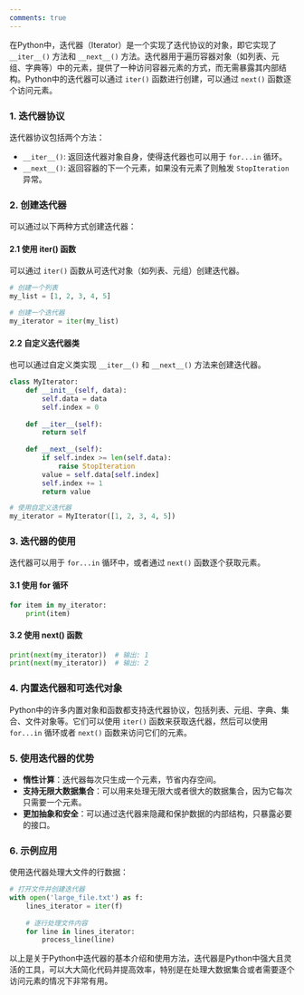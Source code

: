 ```yaml
---
comments: true
---
```


在Python中，迭代器（Iterator）是一个实现了迭代协议的对象，即它实现了 `__iter__()` 方法和 `__next__()` 方法。迭代器用于遍历容器对象（如列表、元组、字典等）中的元素，提供了一种访问容器元素的方式，而无需暴露其内部结构。Python中的迭代器可以通过 `iter()` 函数进行创建，可以通过 `next()` 函数逐个访问元素。

### 1. 迭代器协议

迭代器协议包括两个方法：

- `__iter__()`: 返回迭代器对象自身，使得迭代器也可以用于 `for...in` 循环。
- `__next__()`: 返回容器的下一个元素，如果没有元素了则触发 `StopIteration` 异常。

### 2. 创建迭代器

可以通过以下两种方式创建迭代器：

#### 2.1 使用 iter() 函数

可以通过 `iter()` 函数从可迭代对象（如列表、元组）创建迭代器。

```python
# 创建一个列表
my_list = [1, 2, 3, 4, 5]

# 创建一个迭代器
my_iterator = iter(my_list)
```

#### 2.2 自定义迭代器类

也可以通过自定义类实现 `__iter__()` 和 `__next__()` 方法来创建迭代器。

```python
class MyIterator:
    def __init__(self, data):
        self.data = data
        self.index = 0
    
    def __iter__(self):
        return self
    
    def __next__(self):
        if self.index >= len(self.data):
            raise StopIteration
        value = self.data[self.index]
        self.index += 1
        return value

# 使用自定义迭代器
my_iterator = MyIterator([1, 2, 3, 4, 5])
```

### 3. 迭代器的使用

迭代器可以用于 `for...in` 循环中，或者通过 `next()` 函数逐个获取元素。

#### 3.1 使用 for 循环

```python
for item in my_iterator:
    print(item)
```

#### 3.2 使用 next() 函数

```python
print(next(my_iterator))  # 输出: 1
print(next(my_iterator))  # 输出: 2
```

### 4. 内置迭代器和可迭代对象

Python中的许多内置对象和函数都支持迭代器协议，包括列表、元组、字典、集合、文件对象等。它们可以使用 `iter()` 函数来获取迭代器，然后可以使用 `for...in` 循环或者 `next()` 函数来访问它们的元素。

### 5. 使用迭代器的优势

- **惰性计算**：迭代器每次只生成一个元素，节省内存空间。
- **支持无限大数据集合**：可以用来处理无限大或者很大的数据集合，因为它每次只需要一个元素。
- **更加抽象和安全**：可以通过迭代器来隐藏和保护数据的内部结构，只暴露必要的接口。

### 6. 示例应用

使用迭代器处理大文件的行数据：

```python
# 打开文件并创建迭代器
with open('large_file.txt') as f:
    lines_iterator = iter(f)
    
    # 逐行处理文件内容
    for line in lines_iterator:
        process_line(line)
```

以上是关于Python中迭代器的基本介绍和使用方法，迭代器是Python中强大且灵活的工具，可以大大简化代码并提高效率，特别是在处理大数据集合或者需要逐个访问元素的情况下非常有用。
